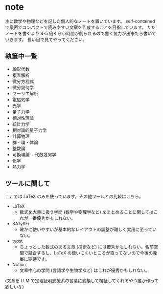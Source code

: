 # note
主に数学や物理などを記した個人的なノートを置いています。
self-contained で厳密でコンパクトで読みやすい文章を作成することを目指しています。
ただノートを書くより 4-5 倍くらい時間が削られるので書く気力が出来たら書いていきます。
長い目で見てやってください。

## 執筆中一覧
- 線形代数
- 複素解析
- 微分方程式
- 微分幾何学
- フーリエ解析
- 電磁気学
- 光学
- 量子力学
- 相対性理論
- 統計力学
- 相対論的量子力学
- 計算物理
- 群・環・体論
- 整数論
- 可換環論 + 代数幾何学
- 化学
- 熱力学

## ツールに関して
ここでは LaTeX のみを使っています。その他ツールとの比較はこちら。

- LaTeX
  - 数式を大量に扱う学問 (数学や物理学など) をまとめることに関してはこれが一番優秀かもしれない。
- SATySFi
  - 確かに使いやすいが基本的なレイアウトの調整が難しく実用に至っていない。
- typst
  - ちょっとした数式のある文章 (技術など) には優秀かもしれない。名前空間で競合するし、LaTeX の使いにくいところが直ってないので今後の発展に期待です。
- Notion
  - 文章中心の学問 (言語学や生物学など) はこれが優秀かもしれない。

(文章を LLM で定理証明支援系の言葉に変換して検証してくれるやつ誰か作って欲しいな)
